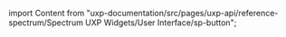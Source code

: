 
import Content from "uxp-documentation/src/pages/uxp-api/reference-spectrum/Spectrum UXP Widgets/User Interface/sp-button";

<Content query="product=photoshop"/>
